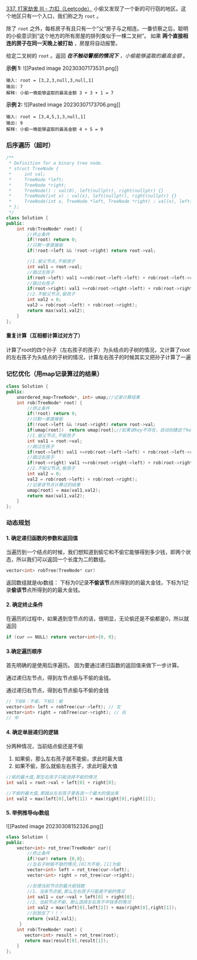 [337. 打家劫舍 III - 力扣（Leetcode）](https://leetcode.cn/problems/house-robber-iii/)
小偷又发现了一个新的可行窃的地区。这个地区只有一个入口，我们称之为 `root` 。

除了 `root` 之外，每栋房子有且只有一个“父“房子与之相连。一番侦察之后，聪明的小偷意识到“这个地方的所有房屋的排列类似于一棵二叉树”。 如果 **两个直接相连的房子在同一天晚上被打劫** ，房屋将自动报警。

给定二叉树的 `root` 。返回 _**在不触动警报的情况下** ，小偷能够盗取的最高金额_ 。

**示例 1:**
![[Pasted image 20230307173531.png]]
```
输入: root = [3,2,3,null,3,null,1]
输出: 7 
解释: 小偷一晚能够盗取的最高金额 3 + 3 + 1 = 7
```

**示例 2:**
![[Pasted image 20230307173706.png]]
```
输入: root = [3,4,5,1,3,null,1]
输出: 9
解释: 小偷一晚能够盗取的最高金额 4 + 5 = 9
```

### 后序遍历（超时）
```c++
/**
 * Definition for a binary tree node.
 * struct TreeNode {
 *     int val;
 *     TreeNode *left;
 *     TreeNode *right;
 *     TreeNode() : val(0), left(nullptr), right(nullptr) {}
 *     TreeNode(int x) : val(x), left(nullptr), right(nullptr) {}
 *     TreeNode(int x, TreeNode *left, TreeNode *right) : val(x), left(left), right(right) {}
 * };
 */
class Solution {
public:
    int rob(TreeNode* root) {
        //终止条件
        if(!root) return 0;
        //只剩一家直接偷
        if(!root->left && !root->right) return root->val;

        //1.偷父节点,不偷孩子
        int val1 = root->val;
        //跳过左孩子
        if(root->left) val1 +=rob(root->left->left) + rob(root->left->right);
        //跳过右孩子
        if(root->right) val1 +=rob(root->right->left) + rob(root->right->right);
        //2.不偷父节点,偷孩子
        int val2 = 0;
        val2 = rob(root->left) + rob(root->right);
        return max(val1,val2);
    }
};
```
#### 重复计算（互相都计算过对方了）
计算了root的四个孙子（左右孩子的孩子）为头结点的子树的情况，又计算了root的左右孩子为头结点的子树的情况，计算左右孩子的时候其实又把孙子计算了一遍

### 记忆优化（用map记录算过的结果）
```c++
class Solution {
public:
    unordered_map<TreeNode*, int> umap;//记录计算结果
    int rob(TreeNode* root) {
        //终止条件
        if(!root) return 0;
        //只剩一家直接偷
        if(!root->left && !root->right) return root->val;
        if(umap[root])  return umap[root];//如果该key不存在，自动创建这个key，并把umap[key]=0
        //1.偷父节点,不偷孩子
        int val1 = root->val;
        //跳过左孩子
        if(root->left) val1 +=rob(root->left->left) + rob(root->left->right);
        //跳过右孩子
        if(root->right) val1 +=rob(root->right->left) + rob(root->right->right);
        //2.不偷父节点,偷孩子
        int val2 = 0;
        val2 = rob(root->left) + rob(root->right);
        //记录该节点计算过的结果
        umap[root] = max(val1,val2);
        return max(val1,val2);
    }
};
```


### 动态规划
#### 1.  确定递归函数的参数和返回值
当遍历到一个结点的时候，我们想知道到偷它和不偷它能够得到多少钱，即两个状态，所以我们可以返回一个长度为二的数组。
```c++
vector<int> robTree(TreeNode* cur)
```
返回数组就是dp数组：
下标为0记录**不偷该节**点所得到的的最大金钱，下标为1记录**偷该节**点所得到的的最大金钱。

#### 2.  确定终止条件
在遍历的过程中，如果遇到空节点的话，很明显，无论偷还是不偷都是0，所以就返回
```c++
if (cur == NULL) return vector<int>{0, 0};
```

#### 3.确定遍历顺序
首先明确的是使用后序遍历。 因为要通过递归函数的返回值来做下一步计算。

通过递归左节点，得到左节点偷与不偷的金钱。

通过递归右节点，得到右节点偷与不偷的金钱
```c++
// 下标0：不偷，下标1：偷
vector<int> left = robTree(cur->left); // 左
vector<int> right = robTree(cur->right); // 右
// 中
```

#### 4.  确定单层递归的逻辑
分两种情况，当前结点偷还是不偷
1. 如果偷，那么左右孩子就不能偷，求此时最大值
2. 如果不偷，那么就偷左右孩子，求此时最大值

```c++
//偷的最大值,那左右孩子只能选择不偷的情况
int val1 = root->val + left[0] + right[0];

//不偷的最大值,那就从左右孩子里各选一个最大的值出来
int val2 = max(left[0],left[1]) + max(right[0],right[1]);
```

#### 5.  举例推导dp数组
![[Pasted image 20230308152326.png]]

```c++
class Solution {
public:
    vector<int> rot_tree(TreeNode* cur){
        //终止条件
        if(!cur) return {0,0};
        //左右子树偷不偷的情况,[0]为不偷，[1]为偷
        vector<int> left = rot_tree(cur->left);
        vector<int> right = rot_tree(cur->right);

        //处理当前节点的最大偷钱数
        //1、当亲节点偷,那么左右孩子只能是不偷的情况
        int val1 = cur->val + left[0] + right[0];
        //2、当前节点不偷，那么选择左右孩子中钱多的情况
        int val2 = max(left[0],left[1]) + max(right[0],right[1]);
        //别放反了！！！
        return {val2,val1};
     }
    int rob(TreeNode* root) {
       vector<int> result = rot_tree(root);
       return max(result[0],result[1]);
    }
};
```
